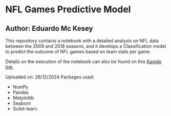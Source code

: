# NFL Games Predictive Model

## Author: Eduardo Mc Kesey

This repository contains a notebook with a detailed analysis on NFL data between the 2009 and 2018 seasons, and it develops a Classification model to predict the outcome of NFL games based on team stats per game.

Details on the execution of the notebook can also be found on this [Kaggle link](https://www.kaggle.com/code/eduardomckesey/nfl-games-predictive-model).

Uploaded on: 26/12/2024
Packages used:
- NumPy
- Pandas
- Matplotlib
- Seaborn
- Scikit-learn

